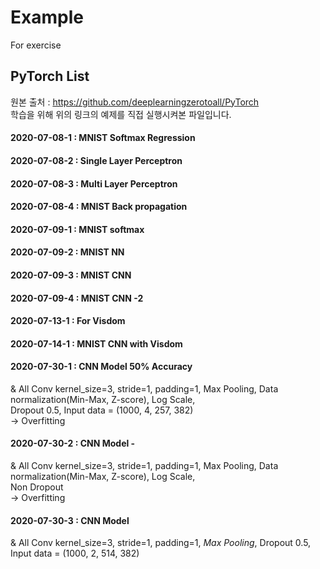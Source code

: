 # Example
For exercise

PyTorch List
---------------------

원본 출처 : <https://github.com/deeplearningzerotoall/PyTorch>    
학습을 위해 위의 링크의 예제를 직접 실행시켜본 파일입니다.

#### 2020-07-08-1 : MNIST Softmax Regression   
#### 2020-07-08-2 : Single Layer Perceptron    
#### 2020-07-08-3 : Multi Layer Perceptron   
#### 2020-07-08-4 : MNIST Back propagation   

#### 2020-07-09-1 : MNIST softmax  
#### 2020-07-09-2 : MNIST NN   
#### 2020-07-09-3 : MNIST CNN  
#### 2020-07-09-4 : MNIST CNN -2   

#### 2020-07-13-1 : For Visdom   
#### 2020-07-14-1 : MNIST CNN with Visdom


#### 2020-07-30-1 : CNN Model 50% Accuracy   
& All Conv kernel_size=3, stride=1, padding=1, Max Pooling, Data normalization(Min-Max, Z-score), Log Scale,   
Dropout 0.5, Input data = (1000, 4, 257, 382)    
&rightarrow; Overfitting

#### 2020-07-30-2 : CNN Model - 
& All Conv kernel_size=3, stride=1, padding=1, Max Pooling, Data normalization(Min-Max, Z-score), Log Scale,   
Non Dropout    
&rightarrow; Overfitting

#### 2020-07-30-3 : CNN Model
& All Conv kernel_size=3, stride=1, padding=1, *Max Pooling*,
Dropout 0.5, Input data = (1000, 2, 514, 382)   
